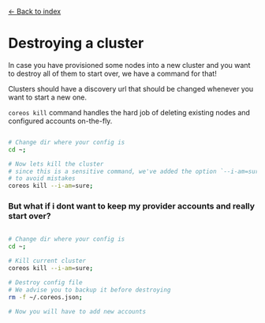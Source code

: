 [<- Back to index](README.md)

# Destroying a cluster

In case you have provisioned some nodes into a new cluster and you want to
destroy all of them to start over, we have a command for that!

Clusters should have a discovery url that should be changed whenever you want
to start a new one.

`coreos kill` command handles the hard job of deleting existing nodes and
configured accounts on-the-fly.

```bash

# Change dir where your config is
cd ~;

# Now lets kill the cluster
# since this is a sensitive command, we've added the option `--i-am=sure` just
# to avoid mistakes
coreos kill --i-am=sure;

```

### But what if i dont want to keep my provider accounts and really start over?

```bash

# Change dir where your config is
cd ~;

# Kill current cluster
coreos kill --i-am=sure;

# Destroy config file
# We advise you to backup it before destroying
rm -f ~/.coreos.json;

# Now you will have to add new accounts

```
